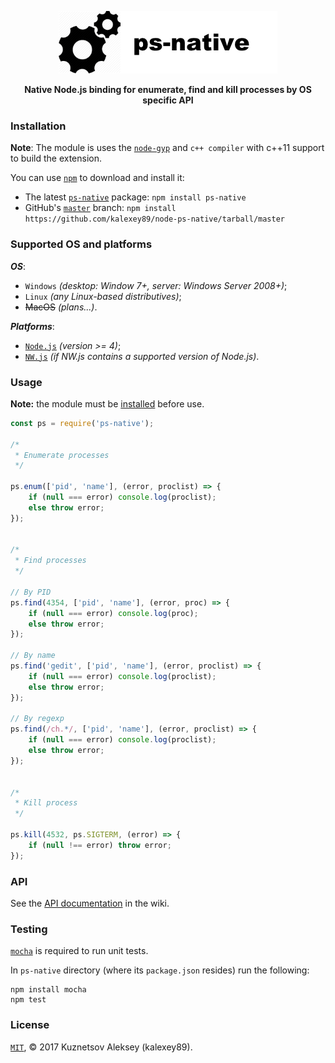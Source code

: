 <p align="center">
    <img src="logo.png" width="350" height="100" alt="ps-native" />
</p>
<p align="center">
    <strong>Native Node.js binding for enumerate, find and kill processes by OS specific API</strong>
</p>

### Installation
**Note**: The module is uses the [`node-gyp`](https://github.com/nodejs/node-gyp) and `c++ compiler` with c++11 support to build the extension.

You can use [`npm`](https://github.com/isaacs/npm) to download and install it:
* The latest [`ps-native`](https://www.npmjs.com/package/ps-native) package: `npm install ps-native`
* GitHub's [`master`](https://github.com/kalexey89/node-ps-native/tree/master) branch: `npm install https://github.com/kalexey89/node-ps-native/tarball/master`

### Supported OS and platforms
**_OS_**:
* `Windows` *(desktop: Window 7+, server: Windows Server 2008+)*;
* `Linux` *(any Linux-based distributives)*;
* ~~MacOS~~ *(plans...)*.

**_Platforms_**:
* [`Node.js`](https://nodejs.org) *(version >= 4)*;
* [`NW.js`](https://nwjs.io/) *(if NW.js contains a supported version of Node.js)*.

### Usage
**Note:** the module must be [installed](#installation) before use.

``` javascript
const ps = require('ps-native');

/*
 * Enumerate processes
 */

ps.enum(['pid', 'name'], (error, proclist) => {
    if (null === error) console.log(proclist);
    else throw error;
});


/*
 * Find processes
 */

// By PID
ps.find(4354, ['pid', 'name'], (error, proc) => {
    if (null === error) console.log(proc);
    else throw error;
});

// By name
ps.find('gedit', ['pid', 'name'], (error, proclist) => {
    if (null === error) console.log(proclist);
    else throw error;
});

// By regexp
ps.find(/ch.*/, ['pid', 'name'], (error, proclist) => {
    if (null === error) console.log(proclist);
    else throw error;
});


/*
 * Kill process
 */
 
ps.kill(4532, ps.SIGTERM, (error) => {
    if (null !== error) throw error;
});
```

### API
See the [API documentation](https://github.com/kalexey89/node-ps-native/wiki) in the wiki.

### Testing
[`mocha`](https://github.com/visionmedia/mocha) is required to run unit tests.

In `ps-native` directory (where its `package.json` resides) run the following:

	npm install mocha
	npm test
	
### License
[`MIT`](https://mit-license.org/), &copy; 2017 Kuznetsov Aleksey (kalexey89).
